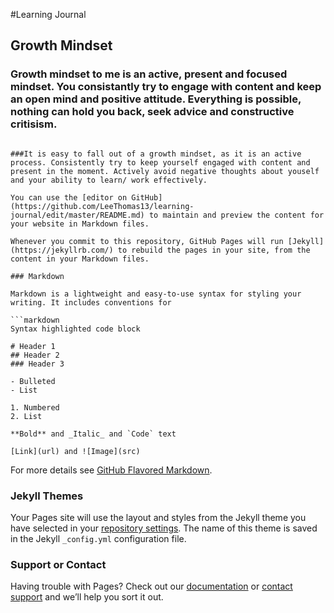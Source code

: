 #Learning Journal

## Growth Mindset

### Growth mindset to me is an active, present and focused mindset. You consistantly try to engage with content and keep an open mind and positive attitude. Everything is possible, nothing can hold you back, seek advice and constructive critisism. 

```How To Stay In A Growth Mindset

###It is easy to fall out of a growth mindset, as it is an active process. Consistently try to keep yourself engaged with content and present in the moment. Actively avoid negative thoughts about youself and your ability to learn/ work effectively.

You can use the [editor on GitHub](https://github.com/LeeThomas13/learning-journal/edit/master/README.md) to maintain and preview the content for your website in Markdown files.

Whenever you commit to this repository, GitHub Pages will run [Jekyll](https://jekyllrb.com/) to rebuild the pages in your site, from the content in your Markdown files.

### Markdown

Markdown is a lightweight and easy-to-use syntax for styling your writing. It includes conventions for

```markdown
Syntax highlighted code block

# Header 1
## Header 2
### Header 3

- Bulleted
- List

1. Numbered
2. List

**Bold** and _Italic_ and `Code` text

[Link](url) and ![Image](src)
```

For more details see [GitHub Flavored Markdown](https://guides.github.com/features/mastering-markdown/).

### Jekyll Themes

Your Pages site will use the layout and styles from the Jekyll theme you have selected in your [repository settings](https://github.com/LeeThomas13/learning-journal/settings). The name of this theme is saved in the Jekyll `_config.yml` configuration file.

### Support or Contact

Having trouble with Pages? Check out our [documentation](https://help.github.com/categories/github-pages-basics/) or [contact support](https://github.com/contact) and we’ll help you sort it out.

